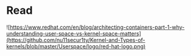 # Read
![https://www.redhat.com/en/blog/architecting-containers-part-1-why-understanding-user-space-vs-kernel-space-matters](https://github.com/nu11secur1ty/Kernel-and-Types-of-kernels/blob/master/Userspace/logo/red-hat-logo.png)

